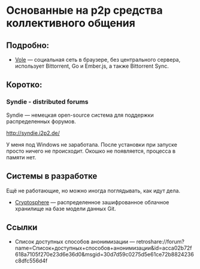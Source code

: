 # Основанные на p2p средства коллективного общения

## Подробно:

* [Vole](vole/) — социальная сеть в браузере, без центрального сервера, использует Bittorrent, Go и Ember.js, а также Bittorrent Sync.

## Коротко:

### Syndie - distributed forums

Syndie — немецкая open-source система для поддержки распределенных форумов.

http://syndie.i2p2.de/

У меня под Windows не заработала. После установки при запуске просто 
ничего не происходит. Окошко не появляется, процесса в памяти нет.

## Системы в разработке

Ещё не работающие, но можно иногда поглядывать, как идут дела.

* [Cryptosphere](https://github.com/cryptosphere/cryptosphere) — распределенное зашифрованное облачное хранилище на базе модели данных Git.

## Ссылки

* Список доступных способов анонимизации — retroshare://forum?name=Список+доступных+способов+анонимизации&id=acca02b72f618a7105f270e23d6e36d0&msgid=30d7d59c0275d5e61ce72b8824236c8dfc556d4f
